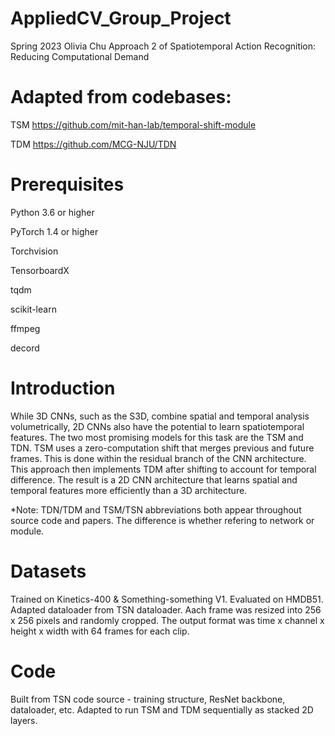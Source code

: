 # AppliedCV_Group_Project
Spring 2023
Olivia Chu 
Approach 2 of Spatiotemporal Action Recognition: Reducing Computational Demand

# Adapted from codebases: 
TSM https://github.com/mit-han-lab/temporal-shift-module

TDM https://github.com/MCG-NJU/TDN

# Prerequisites
Python 3.6 or higher

PyTorch 1.4 or higher

Torchvision

TensorboardX

tqdm

scikit-learn

ffmpeg

decord


# Introduction
While 3D CNNs, such as the S3D, combine spatial and temporal analysis volumetrically, 2D CNNs also have the potential to learn spatiotemporal features.  The two most promising models for this task are the TSM and TDN.  TSM uses a zero-computation shift that merges previous and future frames.  This is done within the residual branch of the CNN architecture.  This approach then implements TDM after shifting to account for temporal difference.  The result is a 2D CNN architecture that learns spatial and temporal features more efficiently than a 3D architecture.

*Note: TDN/TDM and TSM/TSN abbreviations both appear throughout source code and papers.  The difference is whether refering to network or module.

# Datasets
Trained on Kinetics-400 & Something-something V1.  Evaluated on HMDB51.  Adapted dataloader from TSN dataloader. Aach frame was resized into 256 x 256 pixels and randomly cropped.  The output format was time x channel x height x width with 64 frames for each clip.


# Code
Built from TSN code source - training structure, ResNet backbone, dataloader, etc.  Adapted to run TSM and TDM sequentially as stacked 2D layers.  

